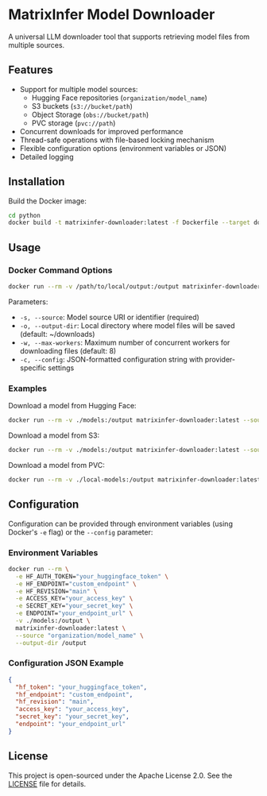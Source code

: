 # MatrixInfer Model Downloader

A universal LLM downloader tool that supports retrieving model files from multiple sources.

## Features

- Support for multiple model sources:
  - Hugging Face repositories (`organization/model_name`)
  - S3 buckets (`s3://bucket/path`)
  - Object Storage (`obs://bucket/path`)
  - PVC storage (`pvc://path`)
- Concurrent downloads for improved performance
- Thread-safe operations with file-based locking mechanism
- Flexible configuration options (environment variables or JSON)
- Detailed logging

## Installation

Build the Docker image:

```bash
cd python
docker build -t matrixinfer-downloader:latest -f Dockerfile --target downloader .
```

## Usage

### Docker Command Options

```bash
docker run --rm -v /path/to/local/output:/output matrixinfer-downloader:latest --source [MODEL_SOURCE] --output-dir /output
```

Parameters:

- `-s, --source`: Model source URI or identifier (required)
- `-o, --output-dir`: Local directory where model files will be saved (default: ~/downloads)
- `-w, --max-workers`: Maximum number of concurrent workers for downloading files (default: 8)
- `-c, --config`: JSON-formatted configuration string with provider-specific settings

### Examples

Download a model from Hugging Face:
```bash
docker run --rm -v ./models:/output matrixinfer-downloader:latest --source "microsoft/phi-2" --output-dir /output
```

Download a model from S3:
```bash
docker run --rm -v ./models:/output matrixinfer-downloader:latest --source "s3://my-bucket/models/llama3" --output-dir /output --config '{"access_key":"YOUR_KEY", "secret_key":"YOUR_SECRET"}'
```

Download a model from PVC:
```bash
docker run --rm -v ./local-models:/output matrixinfer-downloader:latest --source "pvc://models" --output-dir /output
```

## Configuration

Configuration can be provided through environment variables (using Docker's `-e` flag) or the `--config` parameter:

### Environment Variables

```bash
docker run --rm \
  -e HF_AUTH_TOKEN="your_huggingface_token" \
  -e HF_ENDPOINT="custom_endpoint" \
  -e HF_REVISION="main" \
  -e ACCESS_KEY="your_access_key" \
  -e SECRET_KEY="your_secret_key" \
  -e ENDPOINT="your_endpoint_url" \
  -v ./models:/output \
  matrixinfer-downloader:latest \
  --source "organization/model_name" \
  --output-dir /output
```

### Configuration JSON Example

```json
{
  "hf_token": "your_huggingface_token",
  "hf_endpoint": "custom_endpoint",
  "hf_revision": "main",
  "access_key": "your_access_key",
  "secret_key": "your_secret_key",
  "endpoint": "your_endpoint_url"
}
```

## License

This project is open-sourced under the Apache License 2.0. See the [LICENSE](LICENSE) file for details.